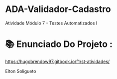 # ADA-Validador-Cadastro
Atividade Módulo 7 - Testes Automatizados I

# 📚 Enunciado Do Projeto :

https://hugobrendow97.gitbook.io/f1rst-atividades/

Elton Soligueto
